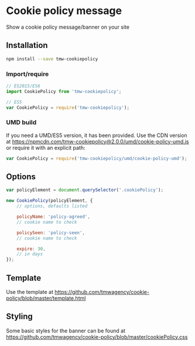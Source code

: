 # Cookie policy message

Show a cookie policy message/banner on your site

## Installation

```sh
npm install --save tmw-cookiepolicy
```

### Import/require
```js
// ES2015/ES6
import CookiePolicy from 'tmw-cookiepolicy';

// ES5
var CookiePolicy = require('tmw-cookiepolicy');
```

### UMD build
If you need a UMD/ES5 version, it has been provided. Use the CDN version at https://npmcdn.com/tmw-cookiepolicy@2.0.0/umd/cookie-policy-umd.js or require it with an explicit path:

```js
var CookiePolicy = require('tmw-cookiepolicy/umd/cookie-policy-umd');
```

## Options

```js
var policyElement = document.querySelector('.cookiePolicy');

new CookiePolicy(policyElement, {
	// options, defaults listed

	policyName: 'policy-agreed',
	// cookie name to check

	policySeen: 'policy-seen',
	// cookie name to check

	expire: 30,
	// in days
});
```

## Template
Use the template at https://github.com/tmwagency/cookie-policy/blob/master/template.html

## Styling
Some basic styles for the banner can be found at https://github.com/tmwagency/cookie-policy/blob/master/cookiePolicy.css